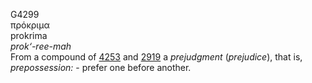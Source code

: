 <body>
  <p>G4299<br>  πρόκριμα  <br> prokrima  <br><i>prok‘-ree-mah </i><br>From a compound of <a href="g4253.htm">4253</a> and <a href="g2919.htm">2919</a>  a <i>prejudgment</i> (<i>prejudice</i>), that is, <i>prepossession:</i> - prefer one before another.<br></p>
 </body>
